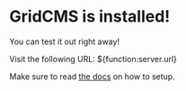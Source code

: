 # GridCMS is installed!

You can test it out right away!

Visit the following URL:
${function:server.url}

Make sure to read [the docs](https://cms.grid.ws) on how to setup.
